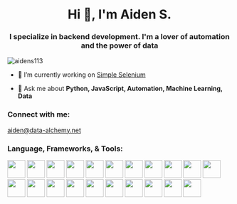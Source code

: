 <h1 align="center">Hi 👋, I'm Aiden S.</h1>
<h3 align="center">I specialize in backend development. I'm a lover of automation and the power of data</h3>

<p align="left"> <img src="https://komarev.com/ghpvc/?username=aidens113&label=Profile%20views&color=0e75b6&style=flat" alt="aidens113" /> </p>

- 🔭 I’m currently working on [Simple Selenium](https://github.com/aidens113/simpleSeleniumWrapper)

- 💬 Ask me about **Python, JavaScript, Automation, Machine Learning, Data**

<h3 align="left">Connect with me:</h3>
<p align="left">
  <a href="mailto:aiden@data-alchemy.net">aiden@data-alchemy.net</a>
</p>

<h3 align="left">Language, Frameworks, & Tools:</h3>
<p align="left"> 
  <a href="https://www.python.org/"><img width=40 height=40 src="https://data-alchemy.net/githubimgs/python.png"></a>
  <a href="https://developer.mozilla.org/en-US/docs/Web/JavaScript"><img width=40 height=40 src="https://data-alchemy.net/githubimgs/js.png"></a>
  <a href="https://www.php.net/"><img width=40 height=40 src="https://data-alchemy.net/githubimgs/php.png"></a>
  <a href="https://nodejs.org/en"><img width=40 height=40 src="https://data-alchemy.net/githubimgs/nodejs.png"></a>
  <a href="https://html.com/html5/"><img width=40 height=40 src="https://data-alchemy.net/githubimgs/html5.png"></a>
  <a href="https://www.selenium.dev/"><img width=40 height=40 src="https://data-alchemy.net/githubimgs/selenium.png"></a>
  <a href="https://getbootstrap.com/"><img width=40 height=40 src="https://data-alchemy.net/githubimgs/bootstrap.png"></a>
  <a href="https://www.mysql.com/"><img width=40 height=40 src="https://data-alchemy.net/githubimgs/mysql.png"></a>
  <a href="https://www.chartjs.org/"><img width=40 height=40 src="https://data-alchemy.net/githubimgs/chartjs.png"></a>
  <a href="https://www.tensorflow.org/"><img width=40 height=40 src="https://data-alchemy.net/githubimgs/tf.png"></a>
  <a href="https://expressjs.com/"><img width=40 height=40 src="https://data-alchemy.net/githubimgs/express.png"></a>
  <a href="https://pandas.pydata.org/"><img width=40 height=40 src="https://data-alchemy.net/githubimgs/pandas.png"></a>
  <a href="https://www.docker.com/"><img width=40 height=40 src="https://data-alchemy.net/githubimgs/docker.png"></a>
  <a href="https://canvasjs.com/"><img width=40 height=40 src="https://data-alchemy.net/githubimgs/canvasjs.png"></a>
  <a href="https://aws.amazon.com/"><img width=40 height=40 src="https://data-alchemy.net/githubimgs/aws.png"></a>
  <a href="https://pptr.dev/"><img width=40 height=40 src="https://data-alchemy.net/githubimgs/puppeteer.png"></a>
  <a href="https://pytorch.org/"><img width=40 height=40 src="https://data-alchemy.net/githubimgs/pytorch.png"></a>
  <a href="https://git-scm.com/"><img width=40 height=40 src="https://data-alchemy.net/githubimgs/git.png"></a>
  <a href="https://cloud.google.com"><img width=40 height=40 src="https://data-alchemy.net/githubimgs/gcloud.png"></a>
  <a href="https://www.arduino.cc/"><img width=40 height=40 src="https://data-alchemy.net/githubimgs/arduino1.png"></a>
  <a href="https://scikit-learn.org/stable/"><img width=40 height=40 src="https://data-alchemy.net/githubimgs/scikitlearn.png"></a>
</p>
